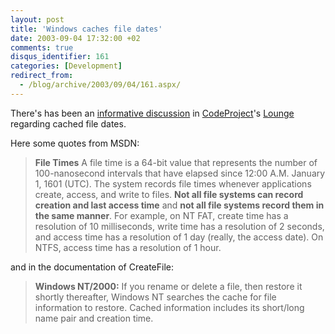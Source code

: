 ```yaml
---
layout: post
title: 'Windows caches file dates'
date: 2003-09-04 17:32:00 +02
comments: true
disqus_identifier: 161
categories: [Development]
redirect_from:
  - /blog/archive/2003/09/04/161.aspx/
---
```


There's has been an [informative discussion](http://www.codeproject.com/lounge.asp?select=559609&df=100&tid=559609&forumid=1159&app=50#xx559609xx) in [CodeProject](http://www.codeproject.com/)'s [Lounge](http://www.codeproject.com/lounge.asp) regarding cached file dates.

Here some quotes from MSDN:

> **File Times**
> A file time is a 64-bit value that represents the number of 100-nanosecond intervals that have elapsed since 12:00 A.M. January 1, 1601 (UTC). The system records file times whenever applications create, access, and write to files. **Not all file systems can record creation and last access time** and **not all file systems record them in the same manner**. For example, on NT FAT, create time has a resolution of 10 milliseconds, write time has a resolution of 2 seconds, and access time has a resolution of 1 day (really, the access date). On NTFS, access time has a resolution of 1 hour.

and in the documentation of CreateFile:

> **Windows NT/2000:** If you rename or delete a file, then restore it shortly thereafter, Windows NT searches the cache for file information to restore. Cached information includes its short/long name pair and creation time.

